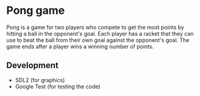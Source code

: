 # Pong game
Pong is a game for two players who compete to get the most points by hitting a ball in the opponent's goal. 
Each player has a racket that they can use to beat the ball from their own goal against the opponent's goal. 
The game ends after a player wins a winning number of points.

## Development
- SDL2 (for graphics)
- Google Test (for testing the code)
